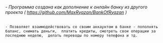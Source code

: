 ###### - Программа создана как дополнение к онлайн банку из другого проекта ( https://github.com/MaxRyazan/BankOfRyazan )
    - Позволяет взаимодействовать со своим аккаунтом в банке - пополнять баланс, снимать деньги,  платить кредиты, смотреть свои операции за последнюю неделю,  делать переводы по номеру телефона и тд.
